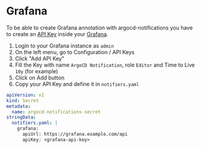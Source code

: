# Grafana

To be able to create Grafana annotation with argocd-notifications you have to create an [API Key](https://grafana.com/docs/grafana/latest/http_api/auth/#create-api-key) inside your [Grafana](https://grafana.com).

1. Login to your Grafana instance as `admin`
2. On the left menu, go to Configuration / API Keys
3. Click "Add API Key" 
4. Fill the Key with name `ArgoCD Notification`, role `Editor` and Time to Live `10y` (for example)
5. Click on Add button
6. Copy your API Key and define it in `notifiers.yaml`

```yaml
apiVersion: v1
kind: Secret
metadata:
  name: argocd-notifications-secret
stringData:
  notifiers.yaml: |
    grafana:
      apiUrl: https://grafana.example.com/api
      apiKey: <grafana-api-key> 
```
